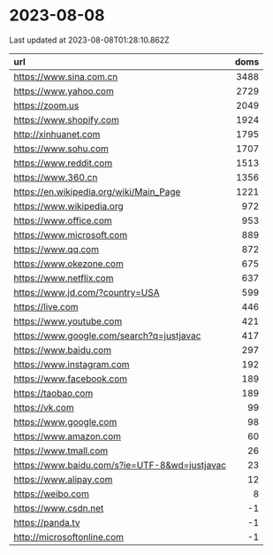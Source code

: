 # 2023-08-08

<!-- BEGIN -->
Last updated at 2023-08-08T01:28:10.862Z

url | doms
:- | -:
https://www.sina.com.cn | 3488
https://www.yahoo.com | 2729
https://zoom.us | 2049
https://www.shopify.com | 1924
http://xinhuanet.com | 1795
https://www.sohu.com | 1707
https://www.reddit.com | 1513
https://www.360.cn | 1356
https://en.wikipedia.org/wiki/Main_Page | 1221
https://www.wikipedia.org | 972
https://www.office.com | 953
https://www.microsoft.com | 889
https://www.qq.com | 872
https://www.okezone.com | 675
https://www.netflix.com | 637
https://www.jd.com/?country=USA | 599
https://live.com | 446
https://www.youtube.com | 421
https://www.google.com/search?q=justjavac | 417
https://www.baidu.com | 297
https://www.instagram.com | 192
https://www.facebook.com | 189
https://taobao.com | 189
https://vk.com | 99
https://www.google.com | 98
https://www.amazon.com | 60
https://www.tmall.com | 26
https://www.baidu.com/s?ie=UTF-8&wd=justjavac | 23
https://www.alipay.com | 12
https://weibo.com | 8
https://www.csdn.net | -1
https://panda.tv | -1
http://microsoftonline.com | -1
<!-- END -->
